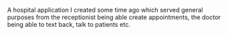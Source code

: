 A hospital application I created some time ago which served general purposes from the receptionist being able create appointments, the doctor being able to text back, talk to patients etc.
